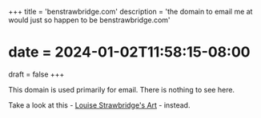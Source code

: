 +++
title = 'benstrawbridge.com'
description = 'the domain to email me at would just so happen to be benstrawbridge.com'
# date = 2024-01-02T11:58:15-08:00
draft = false 
+++

This domain is used primarily for email. There is nothing to see here.  

Take a look at this - [Louise Strawbridge's Art](https://www.louisestrawbridge.com) - instead.
